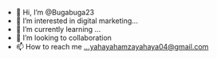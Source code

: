 - 👋 Hi, I’m @Bugabuga23
- 👀 I’m interested in digital marketing...
- 🌱 I’m currently learning ...
- 💞️ I’m looking to collaboration
- 📫 How to reach me ...yahayahamzayahaya04@gmail.com

<!---
Bugabuga23/Bugabuga23 is a ✨ special ✨ repository because its `README.md` (this file) appears on your GitHub profile.
You can click the Preview link to take a look at your changes.
--->
